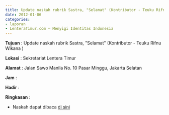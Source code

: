 ```yaml
---
title: Update naskah rubrik Sastra, "Selamat" (Kontributor - Teuku Rifnu Wikana )
date: 2012-01-06
categories:
- laporan
- LenteraTimur.com – Menyigi Identitas Indonesia
---
```


**Tujuan** : Update naskah rubrik Sastra, "Selamat" (Kontributor - Teuku Rifnu Wikana )

**Lokasi** : Sekretariat Lentera Timur

**Alamat** : Jalan Sawo Manila No. 10 Pasar Minggu, Jakarta Selatan

**Jam** : 

**Hadir** : 

**Ringkasan** : 
* Naskah dapat dibaca [di sini](http://www.lenteratimur.com/2012/01/selamat/)

